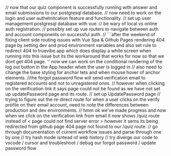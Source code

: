// now that our quiz component is successfully running with answer and email submissions to our postgresql database.
// now need to work on the login and user authetnitcation feature and functionality.
// set up user management postgresql database with vue.
// be wary of local vs online auth registration.
// possibly set up vue routers to navigate between auth and account components on successful auth.
// ```after the weekend of fixing client side routing issues with Vue Spa & Github Pages rendering 404 page by setting dev and prod environment variables and also set rule to redirect 404 to truevibe.app which does display a white screen when running into this issue but its the workaround that works for now so that we dont get 404 page.
'' now we can work on the conditional rendering of the log out button in the App header when the user is logged in
// also need to change the base styling for anchor tets and when mouse hover of anchor elements.
//the forgot password flow will send verification email to registered accounts and not to unregistered ones.
// however when clicking on the verification link it says page could not be found as we have not set up updatePassword page and its route.
// set up UpdatePassword page
// trying to figure out the re-direct route for when a user clicks on the verify profile on their email account, need to note the differences between production and dev environments.
// hmm ok we've made progress and now when we click on the verification link from email it now shows /quiz route instead of < page could not find server error > however it sems its being redirected from github page 404 page not found to our /quiz route.
// go through documentation of current workflow issues and parse through one by one
// try hash mode isntead of web history
// try diverge our code to vscode / cursor and troubleshoot / debug our forgot password / update password flow






